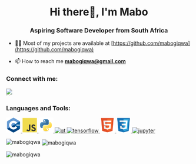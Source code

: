 <h1 align="center">Hi there👋, I'm Mabo</h1>
<h3 align="center">Aspiring Software Developer from South Africa</h3>

- 👨‍💻 Most of my projects are available at [https://github.com/mabogiqwa](https://github.com/mabogiqwa)

- 📫 How to reach me **mabogiqwa@gmail.com**

<h3 align="left">Connect with me:</h3>
<a href="https://www.linkedin.com/in/mabo-giqwa-7880522b5/" target="_blank" rel="noopener noreferrer" style="display: flex; align-items: center;">
  <img src="https://cdn-icons-png.flaticon.com/512/174/174857.png" alt="LinkedIn" style="width: 20px; height: 20px; margin-right: 8px;">
</a>
<p align="left">
</p>

<h3 align="left">Languages and Tools:</h3>
<p align="left">
  <!-- C++ -->
  <a href="https://www.w3schools.com/cpp/" target="_blank" rel="noreferrer">
    <img src="https://raw.githubusercontent.com/devicons/devicon/master/icons/cplusplus/cplusplus-original.svg" 
         alt="cplusplus" width="40" height="40"/>
  </a>
  
  <!-- JavaScript -->
  <a href="https://developer.mozilla.org/en-US/docs/Web/JavaScript" target="_blank" rel="noreferrer">
    <img src="https://raw.githubusercontent.com/devicons/devicon/master/icons/javascript/javascript-original.svg" 
         alt="javascript" width="40" height="40"/>
  </a>
  
  <!-- Python -->
  <a href="https://www.python.org" target="_blank" rel="noreferrer">
    <img src="https://raw.githubusercontent.com/devicons/devicon/master/icons/python/python-original.svg" 
         alt="python" width="40" height="40"/>
  </a>
  
  <!-- Qt -->
  <a href="https://www.qt.io/" target="_blank" rel="noreferrer">
    <img src="https://upload.wikimedia.org/wikipedia/commons/0/0b/Qt_logo_2016.svg" 
         alt="qt" width="40" height="40"/>
  </a>
  
  <!-- TensorFlow -->
  <a href="https://www.tensorflow.org" target="_blank" rel="noreferrer">
    <img src="https://www.vectorlogo.zone/logos/tensorflow/tensorflow-icon.svg" 
         alt="tensorflow" width="40" height="40"/>
  </a>
  
  <!-- HTML5 -->
  <a href="https://developer.mozilla.org/en-US/docs/Web/HTML" target="_blank" rel="noreferrer">
    <img src="https://raw.githubusercontent.com/devicons/devicon/master/icons/html5/html5-original.svg" 
         alt="html5" width="40" height="40"/>
  </a>
  
  <!-- CSS3 -->
  <a href="https://developer.mozilla.org/en-US/docs/Web/CSS" target="_blank" rel="noreferrer">
    <img src="https://raw.githubusercontent.com/devicons/devicon/master/icons/css3/css3-original.svg" 
         alt="css3" width="40" height="40"/>
  </a>
  
  <!-- Jupyter Notebooks -->
  <a href="https://jupyter.org/" target="_blank" rel="noreferrer">
    <img src="https://upload.wikimedia.org/wikipedia/commons/3/38/Jupyter_logo.svg" 
         alt="jupyter" width="40" height="40"/>
  </a>
</p>



<p><img align="left" src="https://github-readme-stats.vercel.app/api/top-langs?username=mabogiqwa&show_icons=true&locale=en&layout=compact" alt="mabogiqwa" /></p>

<p>&nbsp;<img align="center" src="https://github-readme-stats.vercel.app/api?username=mabogiqwa&show_icons=true&locale=en" alt="mabogiqwa" /></p>

<p><img align="center" src="https://github-readme-streak-stats.herokuapp.com/?user=mabogiqwa&" alt="mabogiqwa" /></p>

